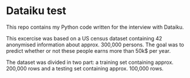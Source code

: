 Dataiku test
============
This repo contains my Python code written for the interview with Dataiku. 

This excercise was based on a US census dataset containing 42 anonymised information about approx. 300,000 persons. The goal was to predict whether or not these people earns more than 50k$ per year.

The dataset was divided in two part: a training set containing approx. 200,000 rows and a testing set containing approx. 100,000 rows.
